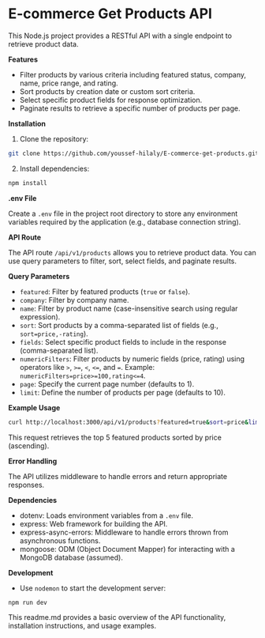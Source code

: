 # E-commerce Get Products API

This Node.js project provides a RESTful API with a single endpoint to retrieve product data.

**Features**

* Filter products by various criteria including featured status, company, name, price range, and rating.
* Sort products by creation date or custom sort criteria.
* Select specific product fields for response optimization.
* Paginate results to retrieve a specific number of products per page.

**Installation**

1. Clone the repository:

```bash
git clone https://github.com/youssef-hilaly/E-commerce-get-products.git
```

2. Install dependencies:

```bash
npm install
```

**.env File**

Create a `.env` file in the project root directory to store any environment variables required by the application (e.g., database connection string).

**API Route**

The API route `/api/v1/products` allows you to retrieve product data. You can use query parameters to filter, sort, select fields, and paginate results.

**Query Parameters**

* `featured`: Filter by featured products (`true` or `false`).
* `company`: Filter by company name.
* `name`: Filter by product name (case-insensitive search using regular expression).
* `sort`: Sort products by a comma-separated list of fields (e.g., `sort=price,-rating`).
* `fields`: Select specific product fields to include in the response (comma-separated list).
* `numericFilters`: Filter products by numeric fields (price, rating) using operators like `>`, `>=`, `<`, `<=`, and `=`. Example: `numericFilters=price>=100,rating<=4`.
* `page`: Specify the current page number (defaults to 1).
* `limit`: Define the number of products per page (defaults to 10).

**Example Usage**

```bash
curl http://localhost:3000/api/v1/products?featured=true&sort=price&limit=5
```

This request retrieves the top 5 featured products sorted by price (ascending).

**Error Handling**

The API utilizes middleware to handle errors and return appropriate responses.

**Dependencies**

* dotenv: Loads environment variables from a `.env` file.
* express: Web framework for building the API.
* express-async-errors: Middleware to handle errors thrown from asynchronous functions.
* mongoose: ODM (Object Document Mapper) for interacting with a MongoDB database (assumed).

**Development**

* Use `nodemon` to start the development server:

```bash
npm run dev
```

This readme.md provides a basic overview of the API functionality, installation instructions, and usage examples.
